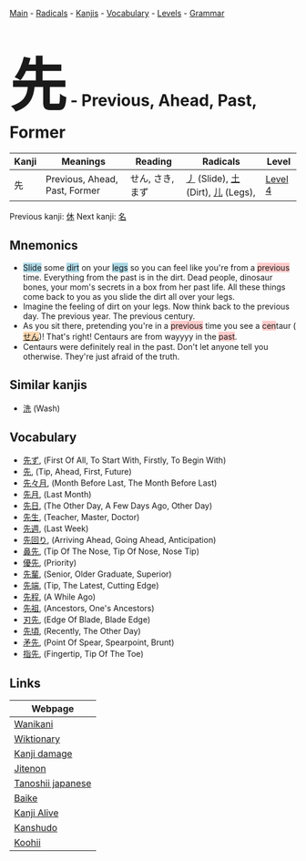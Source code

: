 <style> bigfont {font-size: 100px}</style>
[Main](../index.md) -
[Radicals](../radicals.md) -
[Kanjis](../kanjis.md) -
[Vocabulary](../vocabulary.md) -
[Levels](../levels.md) -
[Grammar](../grammar.md)
# <bigfont> 先</bigfont> - Previous, Ahead, Past, Former 

| Kanji | Meanings | Reading | Radicals | Level |
| --- | --- | --- | --- | --- |
| 先 | Previous, Ahead, Past, Former | せん, さき, まず | [丿](../radicals/丿.md) (Slide), [土](../radicals/土.md) (Dirt), [儿](../radicals/儿.md) (Legs),  | [Level 4](../levels/wk_level4.md) |

Previous kanji: [休](休.md) Next kanji: [名](名.md) 

## Mnemonics
 * <span style="background-color:#ADD8E6"> Slide</span> some <span style="background-color:#ADD8E6"> dirt</span> on your <span style="background-color:#ADD8E6"> legs</span> so you can feel like you're from a <span style="background-color:#ffcccb"> previous</span> time. Everything from the past is in the dirt. Dead people, dinosaur bones, your mom's secrets in a box from her past life. All these things come back to you as you slide the dirt all over your legs.
* Imagine the feeling of dirt on your legs. Now think back to the previous day. The previous year. The previous century.
* As you sit there, pretending you're in a <span style="background-color:#ffcccb"> previous</span> time you see a <span style="background-color:#ffcccb"> cen</span>taur (<span style="background-color:#fed8b1"> [せん](https://jisho.org/search/せん)</span>)! That's right! Centaurs are from wayyyy in the <span style="background-color:#ffcccb"> past</span>.
* Centaurs were definitely real in the past. Don't let anyone tell you otherwise. They're just afraid of the truth.


## Similar kanjis
 * [洗](洗.md) (Wash)


## Vocabulary
 * [先ず](../vocabulary/先.md), (First Of All, To Start With, Firstly, To Begin With)
* [先](../vocabulary/先.md), (Tip, Ahead, First, Future)
* [先々月](../vocabulary/先.md), (Month Before Last, The Month Before Last)
* [先月](../vocabulary/先.md), (Last Month)
* [先日](../vocabulary/先.md), (The Other Day, A Few Days Ago, Other Day)
* [先生](../vocabulary/先.md), (Teacher, Master, Doctor)
* [先週](../vocabulary/先.md), (Last Week)
* [先回り](../vocabulary/先.md), (Arriving Ahead, Going Ahead, Anticipation)
* [鼻先](../vocabulary/先.md), (Tip Of The Nose, Tip Of Nose, Nose Tip)
* [優先](../vocabulary/先.md), (Priority)
* [先輩](../vocabulary/先.md), (Senior, Older Graduate, Superior)
* [先端](../vocabulary/先.md), (Tip, The Latest, Cutting Edge)
* [先程](../vocabulary/先.md), (A While Ago)
* [先祖](../vocabulary/先.md), (Ancestors, One's Ancestors)
* [刃先](../vocabulary/先.md), (Edge Of Blade, Blade Edge)
* [先頃](../vocabulary/先.md), (Recently, The Other Day)
* [矛先](../vocabulary/先.md), (Point Of Spear, Spearpoint, Brunt)
* [指先](../vocabulary/先.md), (Fingertip, Tip Of The Toe)



## Links 

| Webpage |
| --- |
| [Wanikani          ](https://www.wanikani.com/kanji/先) |
| [Wiktionary        ](https://en.wiktionary.org/wiki/先) |
| [Kanji damage      ](http://www.kanjidamage.com/kanji/search?utf8=✓&q=先) |
| [Jitenon           ](https://jitenon.com/kanji/先) |
| [Tanoshii japanese ](https://www.tanoshiijapanese.com/dictionary/kanji.cfm?k=先) |
| [Baike             ](https://baike.baidu.com/item/先) |
| [Kanji Alive       ](https://app.kanjialive.com/先) |
| [Kanshudo          ](https://www.kanshudo.com/searchmn?q=先) |
| [Koohii            ](https://kanji.koohii.com/study/kanji/先) |
